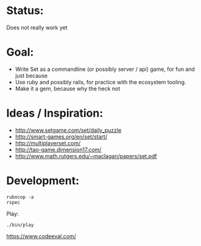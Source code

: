 Status:
====
Does not really work yet

Goal:
====

* Write Set as a commandline (or possibly server / api) game, for fun and just because
* Use ruby and possibly rails, for practice with the ecosystem tooling. 
* Make it a gem, because why the heck not

Ideas / Inspiration:
====

* http://www.setgame.com/set/daily_puzzle
* http://smart-games.org/en/set/start/
* http://multiplayerset.com/
* http://tao-game.dimension17.com/
* http://www.math.rutgers.edu/~maclagan/papers/set.pdf


Development:
====
```
rubocop -a
rspec
```

Play:
```
./bin/play
```


https://www.codeeval.com/
